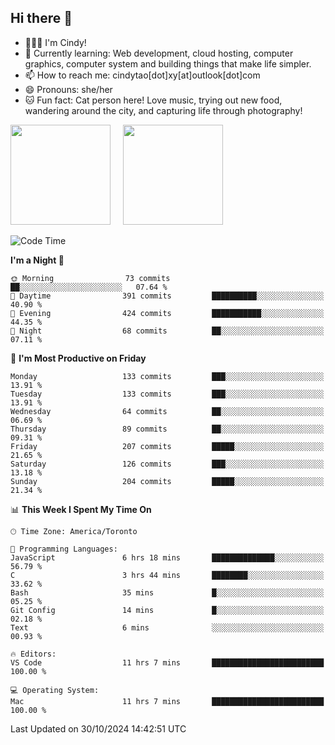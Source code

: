 ## Hi there 👋

<!--
**xinyue296/xinyue296** is a ✨ _special_ ✨ repository because its `README.md` (this file) appears on your GitHub profile.

Here are some ideas to get you started:

- 🔭 I’m currently working on ...
- 🌱 I’m currently learning ...
- 👯 I’m looking to collaborate on ...
- 🤔 I’m looking for help with ...
- 💬 Ask me about ...
- 📫 How to reach me: ...
- 😄 Pronouns: ...
- ⚡ Fun fact: ...
-->
- 👩🏻‍💻 I'm Cindy!
- 🌱 Currently learning: Web development, cloud hosting, computer graphics, computer system and building things that make life simpler.
- 📫 How to reach me: cindytao[dot]xy[at]outlook[dot]com
- 😄 Pronouns: she/her
- 🐱 Fun fact: Cat person here! Love music, trying out new food, wandering around the city, and capturing life through photography!

<!--Github Status: start-->
<div align="left">
  <img height="160em" src="https://github-readme-stats-topaz-two-25.vercel.app/api?username=xinyue296&theme=react&show_icons=true&count_private=true&include_orgs=true&hide=contribs,issues" />
    &nbsp;&nbsp;&nbsp;
  <img height="160em" src="https://github-readme-stats-cindy-taos-projects.vercel.app/api/top-langs/?username=xinyue296&theme=react&count_private=true&include_orgs=true&layout=compact" />
</div>
<!-- Github Status: end-->

<!--START_SECTION:waka-->
![Code Time](http://img.shields.io/badge/Code%20Time-151%20hrs%2017%20mins-blue)

**I'm a Night 🦉** 

```text
🌞 Morning                73 commits          ██░░░░░░░░░░░░░░░░░░░░░░░   07.64 % 
🌆 Daytime                391 commits         ██████████░░░░░░░░░░░░░░░   40.90 % 
🌃 Evening                424 commits         ███████████░░░░░░░░░░░░░░   44.35 % 
🌙 Night                  68 commits          ██░░░░░░░░░░░░░░░░░░░░░░░   07.11 % 
```
📅 **I'm Most Productive on Friday** 

```text
Monday                   133 commits         ███░░░░░░░░░░░░░░░░░░░░░░   13.91 % 
Tuesday                  133 commits         ███░░░░░░░░░░░░░░░░░░░░░░   13.91 % 
Wednesday                64 commits          ██░░░░░░░░░░░░░░░░░░░░░░░   06.69 % 
Thursday                 89 commits          ██░░░░░░░░░░░░░░░░░░░░░░░   09.31 % 
Friday                   207 commits         █████░░░░░░░░░░░░░░░░░░░░   21.65 % 
Saturday                 126 commits         ███░░░░░░░░░░░░░░░░░░░░░░   13.18 % 
Sunday                   204 commits         █████░░░░░░░░░░░░░░░░░░░░   21.34 % 
```


📊 **This Week I Spent My Time On** 

```text
🕑︎ Time Zone: America/Toronto

💬 Programming Languages: 
JavaScript               6 hrs 18 mins       ██████████████░░░░░░░░░░░   56.79 % 
C                        3 hrs 44 mins       ████████░░░░░░░░░░░░░░░░░   33.62 % 
Bash                     35 mins             █░░░░░░░░░░░░░░░░░░░░░░░░   05.25 % 
Git Config               14 mins             █░░░░░░░░░░░░░░░░░░░░░░░░   02.18 % 
Text                     6 mins              ░░░░░░░░░░░░░░░░░░░░░░░░░   00.93 % 

🔥 Editors: 
VS Code                  11 hrs 7 mins       █████████████████████████   100.00 % 

💻 Operating System: 
Mac                      11 hrs 7 mins       █████████████████████████   100.00 % 
```


 Last Updated on 30/10/2024 14:42:51 UTC
<!--END_SECTION:waka-->
